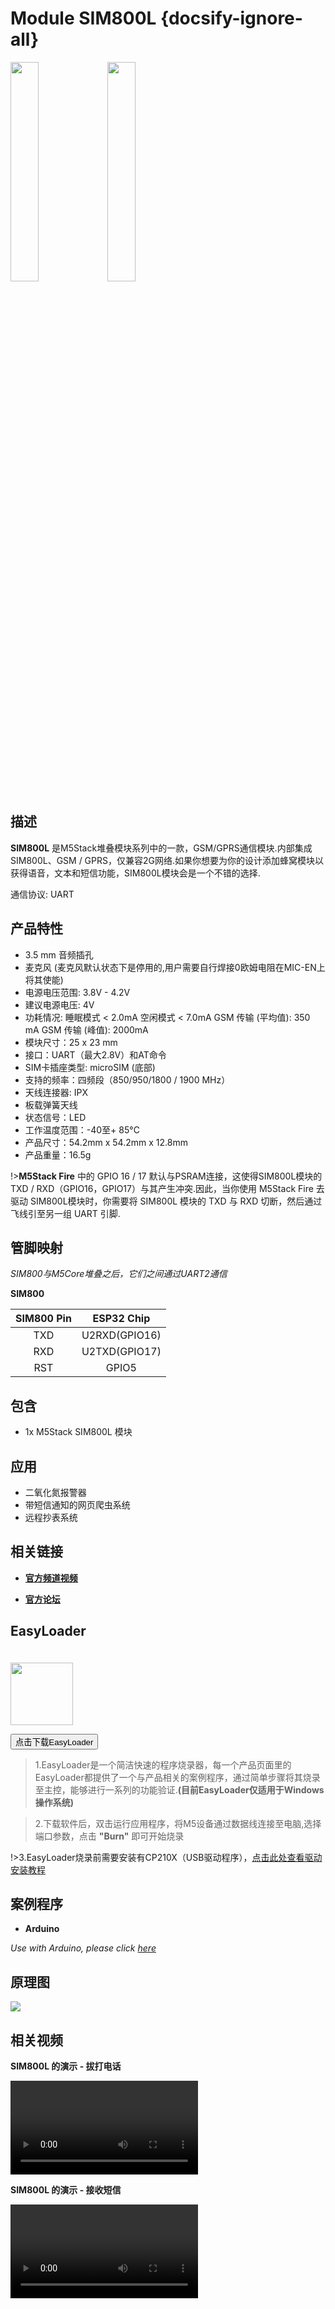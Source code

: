 # Module SIM800L {docsify-ignore-all}

<img src="assets/img/product_pics/module/module_sim800_01.png" width="30%" height="30%"> <img src="assets/img/product_pics/module/module_sim800_02.png" width="30%" height="30%">


## 描述

**SIM800L** 是M5Stack堆叠模块系列中的一款，GSM/GPRS通信模块.内部集成SIM800L、GSM / GPRS，仅兼容2G网络.如果你想要为你的设计添加蜂窝模块以获得语音，文本和短信功能，SIM800L模块会是一个不错的选择.

通信协议: UART

## 产品特性

- 3.5 mm 音频插孔
- 麦克风 (麦克风默认状态下是停用的,用户需要自行焊接0欧姆电阻在MIC-EN上将其使能)
- 电源电压范围: 3.8V - 4.2V
- 建议电源电压: 4V
- 功耗情况:
    睡眠模式 < 2.0mA
    空闲模式 < 7.0mA
    GSM 传输 (平均值): 350 mA
    GSM 传输 (峰值): 2000mA
- 模块尺寸：25 x 23 mm
- 接口：UART（最大2.8V）和AT命令
- SIM卡插座类型: microSIM (底部)
- 支持的频率：四频段（850/950/1800 / 1900 MHz）
- 天线连接器: IPX
- 板载弹簧天线
- 状态信号：LED
- 工作温度范围：-40至+ 85°C
- 产品尺寸：54.2mm x 54.2mm x 12.8mm
- 产品重量：16.5g


!>**M5Stack Fire** 中的 GPIO 16 / 17 默认与PSRAM连接，这使得SIM800L模块的TXD / RXD（GPIO16，GPIO17）与其产生冲突.因此，当你使用 M5Stack Fire 去驱动 SIM800L模块时，你需要将 SIM800L 模块的 TXD 与 RXD 切断，然后通过飞线引至另一组 UART 引脚.

## 管脚映射

*SIM800与M5Core堆叠之后，它们之间通过UART2通信*

**SIM800**

| SIM800 Pin        | ESP32 Chip      |
| :----------:  |:------------: |
| TXD        | U2RXD(GPIO16)         |
| RXD        | U2TXD(GPIO17)         |
| RST        | GPIO5         |

## 包含

-  1x M5Stack SIM800L 模块

## 应用

-  二氧化氮报警器
-  带短信通知的网页爬虫系统
-  远程抄表系统

## 相关链接

- **[官方频道视频](https://i.youku.com/i/UNjE1ODA2MzE0OA==?spm=a2hzp.8253869.0.0)**

- **[官方论坛](http://forum.m5stack.com/)**

## EasyLoader

<img src="https://m5stack.oss-cn-shenzhen.aliyuncs.com/image/EasyLoader_logo.png" width="100px" style="margin-top:20px">

<a href="https://m5stack.oss-cn-shenzhen.aliyuncs.com/EasyLoader/Module/EasyLoader_SIM800L_at.exe"><button type="button" class="btn btn-primary">点击下载EasyLoader</button></a>

>1.EasyLoader是一个简洁快速的程序烧录器，每一个产品页面里的EasyLoader都提供了一个与产品相关的案例程序，通过简单步骤将其烧录至主控，能够进行一系列的功能验证.**(目前EasyLoader仅适用于Windows操作系统)**

>2.下载软件后，双击运行应用程序，将M5设备通过数据线连接至电脑,选择端口参数，点击 **"Burn"** 即可开始烧录

!>3.EasyLoader烧录前需要安装有CP210X（USB驱动程序），[点击此处查看驱动安装教程](zh_CN/related_documents/M5Burner#安装串口驱动)

## 案例程序

- **Arduino**

*Use with Arduino, please click [here](https://github.com/m5stack/M5-ProductExampleCodes/tree/master/Module/SIM800/Arduino/send_short_message)*

## 原理图

<img src="assets/img/product_pics/module/sim800_sch.png">

## 相关视频

**SIM800L 的演示 - 拔打电话**

<video class="video_size" controls>
    <source src="https://m5stack.oss-cn-shenzhen.aliyuncs.com/video/Blog/Twitch201903/sim800_call.mp4" type="video/mp4">
</video>

**SIM800L 的演示 - 接收短信**

<video class="video_size" controls>
    <source src="https://m5stack.oss-cn-shenzhen.aliyuncs.com/video/Blog/Twitch201901/SMS%20Receive.mp4" type="video/mp4">
</video>


<script>

   var purchase_link = 'https://m5stack.com/collections/m5-module/products/gsm-sim800-module';


   anchor_search(purchase_link);
   scrollFunc();

</script>